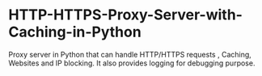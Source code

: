 # HTTP-HTTPS-Proxy-Server-with-Caching-in-Python
Proxy server in Python that can handle HTTP/HTTPS requests , Caching, Websites and IP blocking. It also provides logging for debugging purpose.
